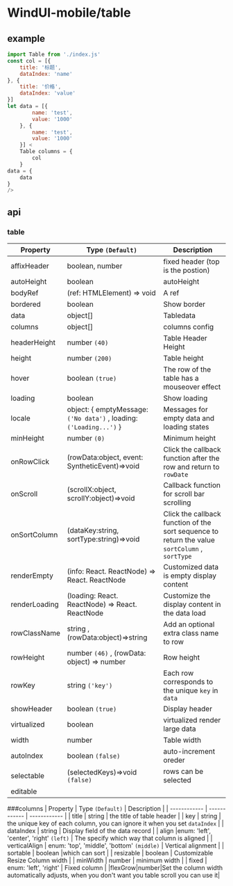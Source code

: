 # WindUI-mobile/table

## example

``` javascript
import Table from './index.js'
const col = [{
    title: '标题',
    dataIndex: 'name'
}, {
    title: '价格',
    dataIndex: 'value'
}]
let data = [{
        name: 'test',
        value: '1000'
    }, {
        name: 'test',
        value: '1000'
    }] <
    Table columns = {
        col
    }
data = {
    data
}
/> 
```

## api

### table

| Property                 | Type `(Default)` | Description                                                                                   |
| ------------------------ | --------------------------------------------------------------------------------- | --------------------------------------------------------------------------------------------- |
| affixHeader              | boolean, number                                                                    | fixed header (top is the postion)                                  |
| autoHeight               | boolean                                                                           | autoHeight                                                                               |
| bodyRef                  | (ref: HTMLElement) => void                                                        | A ref                                                      |
| bordered                 | boolean                                                                           | Show border                                                            |
| data                    | object[]                                                                          | Tabledata                                                                                    |
| columns | object[]|columns config|
| headerHeight             | number `(40)` | Table Header Height                                                                           |
| height                   | number `(200)` | Table height                                                                                  |
| hover                    | boolean `(true)` | The row of the table has a mouseover effect                                                   |
| loading                  | boolean                                                                           | Show loading                                                                                  |
| locale                   | object: { emptyMessage: `('No data')` , loading: `('Loading...')` }                | Messages for empty data and loading states                                                    |
| minHeight                | number `(0)` | Minimum height                                                                                |
| onRowClick               | (rowData:object, event: SyntheticEvent)=>void                                     | Click the callback function after the row and return to `rowDate` |
| onScroll                 | (scrollX:object, scrollY:object)=>void                                            | Callback function for scroll bar scrolling                                                    |
| onSortColumn             | (dataKey:string, sortType:string)=>void                                           | Click the callback function of the sort sequence to return the value `sortColumn` , `sortType` |
| renderEmpty              | (info: React. ReactNode) => React. ReactNode                                        | Customized data is empty display content                                                      |
| renderLoading            | (loading: React. ReactNode) => React. ReactNode                                     | Customize the display content in the data load                                                |
| rowClassName             | string , (rowData:object)=>string                                                 | Add an optional extra class name to row                                                       |
| rowHeight                | number `(46)` , (rowData: object) => number                                         | Row height                                                                                    |
| rowKey                   | string `('key')` | Each row corresponds to the unique `key` in `data` |
| showHeader               | boolean `(true)` | Display header                                                                                |
| virtualized              | boolean                                                                           | virtualized render large data                                                         |
| width                    | number                                                                            | Table width                                                                                   |
|autoIndex|boolean `(false)` |auto-increment oreder|
|selectable|(selectedKeys)=>void `(false)` |rows can be selected |
|editable|||

###columns
| Property  |  Type `(Default)` |  Description  |
| ------------ | ------------ | ------------ |
|  title | string  | the title of table header  |
| key  | string  | the unique  key of each column, you can ignore it when you set `dataIndex` |
|  dataIndex | string  | Display field of the data record  |
| align  |enum: 'left', 'center', 'right' `(left)` |  The specify which way that column is aligned |
| verticalAlign  | enum: 'top', 'middle', 'bottom' `(middle)` |  Vertical alignment |
|  sortable | boolean  |which can sort |
| resizable  | boolean  |  Customizable Resize Column width |
| minWidth  | number  |  minimum width |
| fixed  | enum: 'left', 'right'  | Fixed column  |
|flexGrow|number|Set the column width automatically adjusts, when you don't want you table scroll you can use it|

